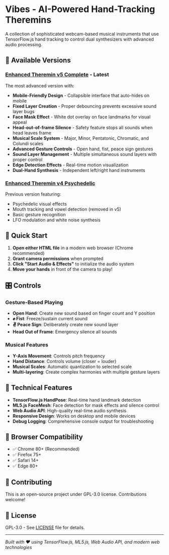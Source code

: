 # Vibes - AI-Powered Hand-Tracking Theremins

A collection of sophisticated webcam-based musical instruments that use TensorFlow.js hand tracking to control dual synthesizers with advanced audio processing.

## 🎵 Available Versions

### [Enhanced Theremin v5 Complete](enhanced_theremin_gestures_v5_complete.html) - **Latest**
The most advanced version with:
- **Mobile-Friendly Design** - Collapsible interface that auto-hides on mobile
- **Fixed Layer Creation** - Proper debouncing prevents excessive sound layer bugs
- **Face Mask Effect** - White dot overlay on face landmarks for visual appeal
- **Head-out-of-frame Silence** - Safety feature stops all sounds when head leaves frame
- **Musical Scale System** - Major, Minor, Pentatonic, Chromatic, and Colundi scales
- **Advanced Gesture Controls** - Open hand, fist, peace sign gestures
- **Sound Layer Management** - Multiple simultaneous sound layers with proper control
- **Edge Detection Effects** - Real-time motion visualization
- **Dual-Hand Synthesis** - Independent left/right hand instruments

### [Enhanced Theremin v4 Psychedelic](enhanced_theremin_gestures_v4_psychedelic.html)
Previous version featuring:
- Psychedelic visual effects
- Mouth tracking and vowel detection (removed in v5)
- Basic gesture recognition
- LFO modulation and white noise synthesis

## 🚀 Quick Start

1. **Open either HTML file** in a modern web browser (Chrome recommended)
2. **Grant camera permissions** when prompted
3. **Click "Start Audio & Effects"** to initialize the audio system
4. **Move your hands** in front of the camera to play!

## 🎛️ Controls

### Gesture-Based Playing
- **Open Hand**: Create new sound based on finger count and Y position
- **✊ Fist**: Freeze/sustain current sound
- **✌️ Peace Sign**: Deliberately create new sound layer
- **Head Out of Frame**: Emergency silence all sounds

### Musical Features
- **Y-Axis Movement**: Controls pitch frequency
- **Hand Distance**: Controls volume (closer = louder)
- **Musical Scales**: Automatic quantization to selected scale
- **Multi-layering**: Create complex harmonies with multiple gesture layers

## 🔧 Technical Features

- **TensorFlow.js HandPose**: Real-time hand landmark detection
- **ML5.js FaceMesh**: Face detection for mask effects and silence control
- **Web Audio API**: High-quality real-time audio synthesis
- **Responsive Design**: Works on desktop and mobile devices
- **Debug Logging**: Comprehensive console output for troubleshooting

## 🎯 Browser Compatibility

- ✅ Chrome 80+ (Recommended)
- ✅ Firefox 75+
- ✅ Safari 14+
- ✅ Edge 80+

## 🤝 Contributing

This is an open-source project under GPL-3.0 license. Contributions welcome!

## 📄 License

GPL-3.0 - See [LICENSE](LICENSE) file for details.

---

*Built with ❤️ using TensorFlow.js, ML5.js, Web Audio API, and modern web technologies*